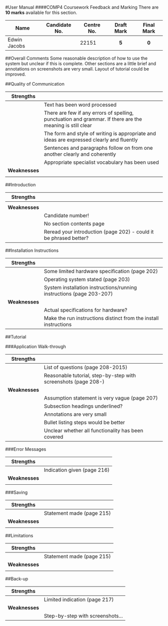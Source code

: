 #User Manual
####COMP4 Coursework Feedback and Marking
There are **10 marks** available for this section.

|Name|Candidate No.|Centre No.|Draft Mark|Final Mark|
|-|-|-|:-:|:-:|
|Edwin Jacobs| |22151|**5**|**0**|

##Overall Comments
Some reasonable description of how to use the system but unclear if this is complete. Other sections are a little brief and annotations on screenshots are very small. Layout of tutorial could be improved. 

##Quality of Communication

|**Strengths**||
|-|-|
||Text has been word processed|
||There are few if any errors of spelling, punctuation and grammar. If there are the meaning is still clear|
||The form and style of writing is appropriate and ideas are expressed clearly and fluently|
||Sentences and paragraphs follow on from one another clearly and coherently|
||Appropriate specialist vocabulary has been used|
|**Weaknesses**||
|| |

##Introduction

|**Strengths**||
|-|-|
|| |
|**Weaknesses**||
||Candidate number!|
||No section contents page|
||Reread your introduction (page 202) - could it be phrased better?|

##Installation Instructions

|**Strengths**||
|-|-|
||Some limited hardware specification (page 202)|
||Operating system stated (page 203)|
||System installation instructions/running instructions (page 203-207)
|**Weaknesses**||
||Actual specifications for hardware?|
||Make the run instructions distinct from the install instructions|

##Tutorial

###Application Walk-through

|**Strengths**||
|-|-|
||List of questions (page 208-2015)|
||Reasonable tutorial, step-by-step with screenshots (page 208-)
|**Weaknesses**||
||Assumption statement is very vague (page 207)|
||Subsection headings underlined?|
||Annotations are very small|
||Bullet listing steps would be better|
||Unclear whether all functionality has been covered|

###Error Messages

|**Strengths**||
|-|-|
||Indication given (page 216)|
|**Weaknesses**||
|| |

###Saving

|**Strengths**||
|-|-|
||Statement made (page 215)|
|**Weaknesses**||
|| |

##Limitations

|**Strengths**||
|-|-|
||Statement made (page 215)|
|**Weaknesses**||
|| |

##Back-up

|**Strengths**||
|-|-|
||Limited indication (page 217)|
|**Weaknesses**||
||Step-by-step with screenshots...|